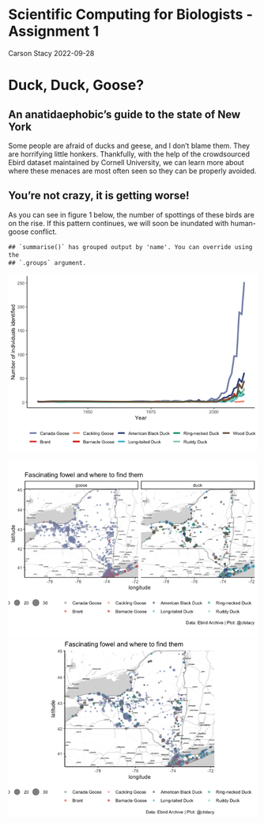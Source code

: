 Scientific Computing for Biologists - Assignment 1
================
Carson Stacy
2022-09-28

# Duck, Duck, Goose?

## An anatidaephobic’s guide to the state of New York

Some people are afraid of ducks and geese, and I don’t blame them. They
are horrifying little honkers. Thankfully, with the help of the
crowdsourced Ebird dataset maintained by Cornell University, we can
learn more about where these menaces are most often seen so they can be
properly avoided.

## You’re not crazy, it is getting worse!

As you can see in figure 1 below, the number of spottings of these birds
are on the rise. If this pattern continues, we will soon be inundated
with human-goose conflict.

    ## `summarise()` has grouped output by 'name'. You can override using the
    ## `.groups` argument.

![](CEMB-590V-Assn1_files/figure-gfm/timeseries-1.png)<!-- -->

![](CEMB-590V-Assn1_files/figure-gfm/map-1.png)<!-- -->![](CEMB-590V-Assn1_files/figure-gfm/map-2.png)<!-- -->
